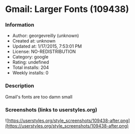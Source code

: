 # Gmail: Larger Fonts (109438)

### Information
- Author: georgevreilly (unknown)
- Created at: unknown
- Updated at: 1/17/2015, 7:53:01 PM
- License: NO-REDISTRIBUTION
- Category: google
- Rating: undefined
- Total installs: 204
- Weekly installs: 0


### Description
Gmail's fonts are too damn small


### Screenshots (links to userstyles.org)
![https://userstyles.org/style_screenshots/109438-after.png](https://userstyles.org/style_screenshots/109438-after.png)


